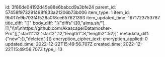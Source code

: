 id: 3f86de04192d45e88e6babcd9a3bfe24
parent_id: 57458f973291498f833a21206b73b006
item_type: 1
item_id: 9b017e9b703f4f528a0f8ce657621393
item_updated_time: 1671723753787
title_diff: "[]"
body_diff: "[{\"diffs\":[[0,\"alma.sh/\"],[1,\"\\\n\\\nhttps://github.com/Akascape/Datamosher-Pro\"]],\"start1\":12,\"start2\":12,\"length1\":8,\"length2\":52}]"
metadata_diff: {"new":{},"deleted":[]}
encryption_cipher_text: 
encryption_applied: 0
updated_time: 2022-12-22T15:49:56.707Z
created_time: 2022-12-22T15:49:56.707Z
type_: 13
